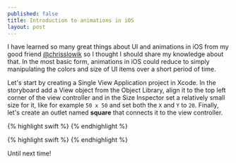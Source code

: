 ```yaml
---
published: false
title: Introduction to animations in iOS
layout: post
---
```

I have learned so many great things about UI and animations in iOS from my good friend [@chrisslowik](https://twitter.com/chrisslowik) so I thought I should share my knowledge about that. In the most basic form, animations in iOS could reduce to simply manipulating the colors and size of UI items over a short period of time.

Let's start by creating a Single View Application project in Xcode. In the storyboard add a View object from the Object Library, align it to the top left corner of the view controller and in the Size Inspector set a relatively small size for it, like for example `50 x 50` and set both the `X` and `Y` to `20`. Finally, let's create an outlet named __square__ that connects it to the view controller.

{% highlight swift %}
{% endhighlight %}

{% highlight swift %}
{% endhighlight %}

Until next time!